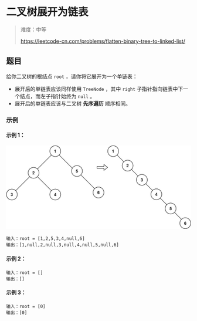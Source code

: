 # 二叉树展开为链表

> 难度：中等
>
> https://leetcode-cn.com/problems/flatten-binary-tree-to-linked-list/

## 题目

给你二叉树的根结点 `root` ，请你将它展开为一个单链表：

- 展开后的单链表应该同样使用 `TreeNode` ，其中 `right` 子指针指向链表中下一个结点，而左子指针始终为 `null` 。
- 展开后的单链表应该与二叉树 **先序遍历** 顺序相同。

### 示例

#### 示例 1：

![flatten-binary-tree-to-linked-list-1.jpg](../../assets/images/flatten-binary-tree-to-linked-list-1.jpg)

```
输入：root = [1,2,5,3,4,null,6]
输出：[1,null,2,null,3,null,4,null,5,null,6]
```

#### 示例 2：

```
输入：root = []
输出：[]
```

#### 示例 3：

```
输入：root = [0]
输出：[0]
```